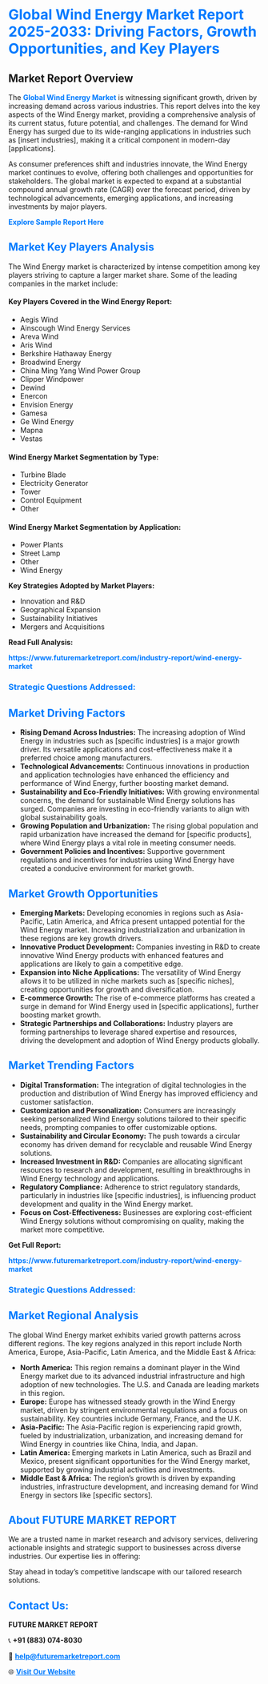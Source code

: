 <h1 style="color: #007BFF;">Global Wind Energy Market Report 2025-2033: Driving Factors, Growth Opportunities, and Key Players</h1>

<section id="overview">
<h2>Market Report Overview</h2>
<p>The <a href="https://www.futuremarketreport.com/industry-report/wind-energy-market" style="color: #007BFF; text-decoration: none;"><strong>Global Wind Energy Market</strong></a> is witnessing significant growth, driven by increasing demand across various industries. This report delves into the key aspects of the Wind Energy market, providing a comprehensive analysis of its current status, future potential, and challenges. The demand for Wind Energy has surged due to its wide-ranging applications in industries such as [insert industries], making it a critical component in modern-day [applications].</p>
<p>As consumer preferences shift and industries innovate, the Wind Energy market continues to evolve, offering both challenges and opportunities for stakeholders. The global market is expected to expand at a substantial compound annual growth rate (CAGR) over the forecast period, driven by technological advancements, emerging applications, and increasing investments by major players.</p>
</section>

<section id="overview">
<p><a href="https://www.futuremarketreport.com/request-sample/reportId=121134" style="color: #007BFF; text-decoration: none;"><strong>Explore Sample Report Here</strong></a></p>
</section>

<section id="key-players">
<h2 style="color: #007BFF;">Market Key Players Analysis</h2>
<p>The Wind Energy market is characterized by intense competition among key players striving to capture a larger market share. Some of the leading companies in the market include:</p>
<h4>Key Players Covered in the Wind Energy Report:</h4>
<ul><li>Aegis Wind</li><li>Ainscough Wind Energy Services</li><li>Areva Wind</li><li>Aris Wind</li><li>Berkshire Hathaway Energy</li><li>Broadwind Energy</li><li>China Ming Yang Wind Power Group</li><li>Clipper Windpower</li><li>Dewind</li><li>Enercon</li><li>Envision Energy</li><li>Gamesa</li><li>Ge Wind Energy</li><li>Mapna</li><li>Vestas</li></ul>
<h4>Wind Energy Market Segmentation by Type:</h4>
<ul><li>Turbine Blade</li><li>Electricity Generator</li><li>Tower</li><li>Control Equipment</li><li>Other</li></ul>

<h4>Wind Energy Market Segmentation by Application:</h4>
<ul><li>Power Plants</li><li>Street Lamp</li><li>Other</li><li>Wind Energy</li></ul>
<p><strong>Key Strategies Adopted by Market Players:</strong></p>
<ul>
<li>Innovation and R&D</li>
<li>Geographical Expansion</li>
<li>Sustainability Initiatives</li>
<li>Mergers and Acquisitions</li>
</ul>
</section>

<section>
<p><strong>Read Full Analysis: </strong></p><a href="https://www.futuremarketreport.com/industry-report/wind-energy-market" style="color: #007BFF; text-decoration: none;"><strong>https://www.futuremarketreport.com/industry-report/wind-energy-market</strong></a>
<h3 style="color: #007BFF;">Strategic Questions Addressed:</h3>
</section>

<section id="driving-factors">
<h2 style="color: #007BFF;">Market Driving Factors</h2>
<ul>
<li><strong>Rising Demand Across Industries:</strong> The increasing adoption of Wind Energy in industries such as [specific industries] is a major growth driver. Its versatile applications and cost-effectiveness make it a preferred choice among manufacturers.</li>
<li><strong>Technological Advancements:</strong> Continuous innovations in production and application technologies have enhanced the efficiency and performance of Wind Energy, further boosting market demand.</li>
<li><strong>Sustainability and Eco-Friendly Initiatives:</strong> With growing environmental concerns, the demand for sustainable Wind Energy solutions has surged. Companies are investing in eco-friendly variants to align with global sustainability goals.</li>
<li><strong>Growing Population and Urbanization:</strong> The rising global population and rapid urbanization have increased the demand for [specific products], where Wind Energy plays a vital role in meeting consumer needs.</li>
<li><strong>Government Policies and Incentives:</strong> Supportive government regulations and incentives for industries using Wind Energy have created a conducive environment for market growth.</li>
</ul>
</section>

<section id="growth-opportunities">
<h2 style="color: #007BFF;">Market Growth Opportunities</h2>
<ul>
<li><strong>Emerging Markets:</strong> Developing economies in regions such as Asia-Pacific, Latin America, and Africa present untapped potential for the Wind Energy market. Increasing industrialization and urbanization in these regions are key growth drivers.</li>
<li><strong>Innovative Product Development:</strong> Companies investing in R&D to create innovative Wind Energy products with enhanced features and applications are likely to gain a competitive edge.</li>
<li><strong>Expansion into Niche Applications:</strong> The versatility of Wind Energy allows it to be utilized in niche markets such as [specific niches], creating opportunities for growth and diversification.</li>
<li><strong>E-commerce Growth:</strong> The rise of e-commerce platforms has created a surge in demand for Wind Energy used in [specific applications], further boosting market growth.</li>
<li><strong>Strategic Partnerships and Collaborations:</strong> Industry players are forming partnerships to leverage shared expertise and resources, driving the development and adoption of Wind Energy products globally.</li>
</ul>
</section>

<section id="trending-factors">
<h2 style="color: #007BFF;">Market Trending Factors</h2>
<ul>
<li><strong>Digital Transformation:</strong> The integration of digital technologies in the production and distribution of Wind Energy has improved efficiency and customer satisfaction.</li>
<li><strong>Customization and Personalization:</strong> Consumers are increasingly seeking personalized Wind Energy solutions tailored to their specific needs, prompting companies to offer customizable options.</li>
<li><strong>Sustainability and Circular Economy:</strong> The push towards a circular economy has driven demand for recyclable and reusable Wind Energy solutions.</li>
<li><strong>Increased Investment in R&D:</strong> Companies are allocating significant resources to research and development, resulting in breakthroughs in Wind Energy technology and applications.</li>
<li><strong>Regulatory Compliance:</strong> Adherence to strict regulatory standards, particularly in industries like [specific industries], is influencing product development and quality in the Wind Energy market.</li>
<li><strong>Focus on Cost-Effectiveness:</strong> Businesses are exploring cost-efficient Wind Energy solutions without compromising on quality, making the market more competitive.</li>
</ul>
</section>

<section>
<p><strong>Get Full Report: </strong></p><a href="https://www.futuremarketreport.com/industry-report/wind-energy-market" style="color: #007BFF; text-decoration: none;"><strong>https://www.futuremarketreport.com/industry-report/wind-energy-market</strong></a>
<h3 style="color: #007BFF;">Strategic Questions Addressed:</h3>
</section>


<section id="regional-analysis">
<h2 style="color: #007BFF;">Market Regional Analysis</h2>
<p>The global Wind Energy market exhibits varied growth patterns across different regions. The key regions analyzed in this report include North America, Europe, Asia-Pacific, Latin America, and the Middle East & Africa:</p>
<ul>
<li><strong>North America:</strong> This region remains a dominant player in the Wind Energy market due to its advanced industrial infrastructure and high adoption of new technologies. The U.S. and Canada are leading markets in this region.</li>
<li><strong>Europe:</strong> Europe has witnessed steady growth in the Wind Energy market, driven by stringent environmental regulations and a focus on sustainability. Key countries include Germany, France, and the U.K.</li>
<li><strong>Asia-Pacific:</strong> The Asia-Pacific region is experiencing rapid growth, fueled by industrialization, urbanization, and increasing demand for Wind Energy in countries like China, India, and Japan.</li>
<li><strong>Latin America:</strong> Emerging markets in Latin America, such as Brazil and Mexico, present significant opportunities for the Wind Energy market, supported by growing industrial activities and investments.</li>
<li><strong>Middle East & Africa:</strong> The region’s growth is driven by expanding industries, infrastructure development, and increasing demand for Wind Energy in sectors like [specific sectors].</li>
</ul>
</section>

<footer>
<h2 style="color: #007BFF;">About FUTURE MARKET REPORT</h2>
<p>We are a trusted name in market research and advisory services, delivering actionable insights and strategic support to businesses across diverse industries. Our expertise lies in offering:</p>

<p>Stay ahead in today’s competitive landscape with our tailored research solutions.</p>

<h2 style="color: #007BFF;">Contact Us:</h2>
<p><strong>FUTURE MARKET REPORT</strong></p>
<p>📞 <strong>+91 (883) 074-8030</strong></p>
<p>📧 <strong><a href="mailto:help@futuremarketreport.com" style="color: #007BFF;">help@futuremarketreport.com</a></strong></p>
<p>🌐 <strong><a href="https://www.futuremarketreport.com/" style="color: #007BFF;">Visit Our Website</a></strong></p>
</footer>
